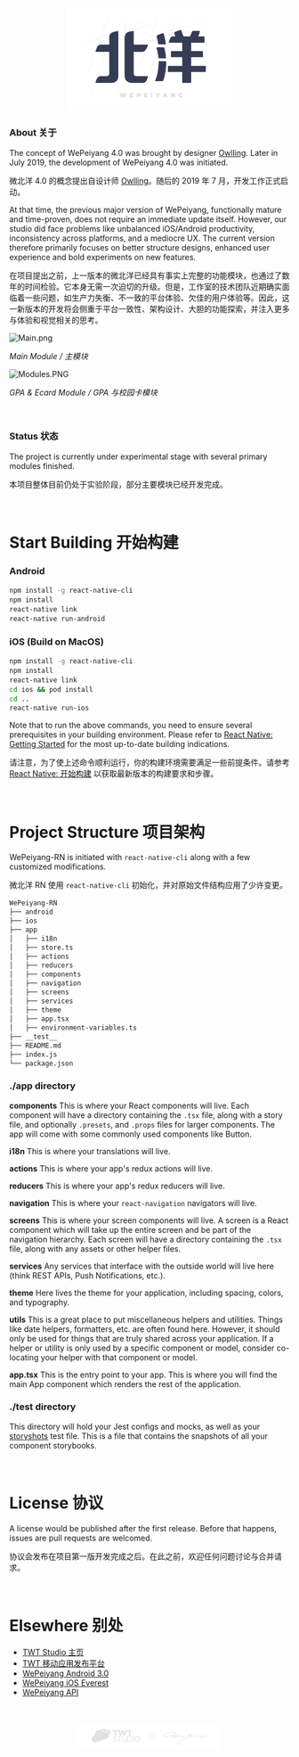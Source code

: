
<p align="center">
	<img src="assets/heading.png?raw=true" alt="WePeiyang 4.0" width="300">
</p>

### About 关于

The concept of WePeiyang 4.0 was brought by designer [Owlling](http://www.owlling.com/). Later in July 2019, the development of WePeiyang 4.0 was initiated.

微北洋 4.0 的概念提出自设计师 [Owlling](http://www.owlling.com/)。随后的 2019 年 7 月，开发工作正式启动。

At that time, the previous major version of WePeiyang, functionally mature and time-proven, does not require an immediate update itself. However, our studio did face problems like unbalanced iOS/Android productivity, inconsistency across platforms, and a mediocre UX. The current version therefore primarily focuses on better structure designs, enhanced user experience and bold experiments on new features.

在项目提出之前，上一版本的微北洋已经具有事实上完整的功能模块，也通过了数年的时间检验。它本身无需一次迫切的升级。但是，工作室的技术团队近期确实面临着一些问题，如生产力失衡、不一致的平台体验、欠佳的用户体验等。因此，这一新版本的开发将会侧重于平台一致性、架构设计、大胆的功能探索，并注入更多与体验和视觉相关的思考。


![Main.png](https://i.loli.net/2019/08/10/NeVkmxZo3H8cFBO.png "Main module")

*Main Module / 主模块*

![Modules.PNG](https://i.loli.net/2019/08/06/1wguWQRlea4r9tY.png)

*GPA & Ecard Module / GPA 与校园卡模块*

　

### Status 状态

The project is currently under experimental stage with several primary modules finished.

本项目整体目前仍处于实验阶段，部分主要模块已经开发完成。

　

# Start Building 开始构建

### Android

```bash
npm install -g react-native-cli
npm install
react-native link
react-native run-android
```

### iOS (Build on MacOS)

```bash
npm install -g react-native-cli
npm install
react-native link
cd ios && pod install
cd ..
react-native run-ios
```

Note that to run the above commands, you need to ensure several prerequisites in your building environment. Please refer to [React Native: Getting Started](https://facebook.github.io/react-native/docs/getting-started.html) for the most up-to-date building indications.

请注意，为了使上述命令顺利运行，你的构建环境需要满足一些前提条件。请参考 [React Native: 开始构建](https://facebook.github.io/react-native/docs/getting-started.html) 以获取最新版本的构建要求和步骤。

　

# Project Structure 项目架构

WePeiyang-RN is initiated with `react-native-cli` along with a few customized modifications.

微北洋 RN 使用 `react-native-cli` 初始化，并对原始文件结构应用了少许变更。

```
WePeiyang-RN
├── android
├── ios
├── app
│   ├── i18n
│   ├── store.ts
│   ├── actions
│   ├── reducers
│   ├── components
│   ├── navigation
│   ├── screens
│   ├── services
│   ├── theme
│   ├── app.tsx
│   ├── environment-variables.ts
├── __test__
├── README.md
├── index.js
└── package.json
```

### ./app directory

**components**
This is where your React components will live. Each component will have a directory containing the `.tsx` file, along with a story file, and optionally `.presets`, and `.props` files for larger components. The app will come with some commonly used components like Button.

**i18n**
This is where your translations will live.

**actions**
This is where your app's redux actions will live.

**reducers**
This is where your app's redux reducers will live.

**navigation**
This is where your `react-navigation` navigators will live.

**screens**
This is where your screen components will live. A screen is a React component which will take up the entire screen and be part of the navigation hierarchy. Each screen will have a directory containing the `.tsx` file, along with any assets or other helper files.

**services**
Any services that interface with the outside world will live here (think REST APIs, Push Notifications, etc.).

**theme**
Here lives the theme for your application, including spacing, colors, and typography.

**utils**
This is a great place to put miscellaneous helpers and utilities. Things like date helpers, formatters, etc. are often found here. However, it should only be used for things that are truly shared across your application. If a helper or utility is only used by a specific component or model, consider co-locating your helper with that component or model.

**app.tsx**
This is the entry point to your app. This is where you will find the main App component which renders the rest of the application.

### ./test directory

This directory will hold your Jest configs and mocks, as well as your [storyshots](https://github.com/storybooks/storybook/tree/master/addons/storyshots) test file. This is a file that contains the snapshots of all your component storybooks.

　

# License 协议

A license would be published after the first release. Before that happens, issues are pull requests are welcomed.

协议会发布在项目第一版开发完成之后。在此之前，欢迎任何问题讨论与合并请求。

　

# Elsewhere 别处

- [TWT Studio 主页](https://coder.twtstudio.com/index)
- [TWT 移动应用发布平台](https://mobile.twt.edu.cn/)
- [WePeiyang Android 3.0](https://github.com/twtstudio/WePeiYang-Android)
- [WePeiyang iOS Everest](https://github.com/twtstudio/WePeiYang-iOS-Everest)
- [WePeiyang API](https://github.com/twtstudio/WePeiYang-Api)

　

<p align="center">
	<img src="assets/credits.png?raw=true" alt="TWT STUDIO × Tzingtao Chow" width="255">
</p>
